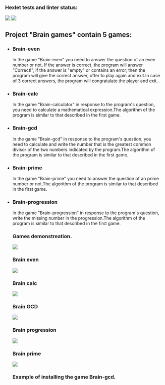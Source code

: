 ### Hexlet tests and linter status:
<a href="https://github.com/Ilya-67/frontend-project-44/workflows/hexlet-check/badge.svg"><img src="https://github.com/Ilya-67/frontend-project-44/workflows/hexlet-check/badge.svg" /></a>
<a href="https://codeclimate.com/github/Ilya-67/frontend-project-44/maintainability"><img src="https://api.codeclimate.com/v1/badges/f2e708b6a1a110b3d43b/maintainability" /></a>

<h2>Project "Brain games" contain 5 games:</h2>
<ul>
    <li>
        <h3>Brain-even</h3>
        <p>In the game "Brain-even" you need to answer the question of an even number or not.
        If the answer is correct, the program will answer "Correct!", if the answer is "empty" or contains an error, then the program will give the correct answer, offer to play again and exit.In case of 3 correct answers, the program will congratulate the player and exit.</p>
    </li>
    <li>
        <h3>Brain-calc</h3>
        <p>In the game "Brain-calculator" in response to the program's question, you need to calculate a mathematical expression.The algorithm of the program is similar to that described in the first game.</p>
    </li>
    <li>
        <h3>Brain-gcd</h3>
        <p>In the game "Brain-gcd" in response to the program's question, you need to calculate and write the number that is the greatest common divisor of the two numbers indicated by the program.The algorithm of the program is similar to that described in the first game.</p>
    </li>
    <li>
        <h3>Brain-prime</h3>
        <p>In the game "Brain-prime" you need to answer the question of an prime number or not.The algorithm of the program is similar to that described in the first game.</p>
    </li>
    <li>
        <h3>Brain-progression</h3>
        <p>In the game "Brain-progression" in response to the program's question, write the missing number in the progression.The algorithm of the program is similar to that described in the first game.</p>
    </li>
    <h3>Games demonstreation.</h3>
<a href="https://asciinema.org/a/Cae4PJPDQ29sM51HbmaO8VnsD" target="_blank"><img src="https://asciinema.org/a/Cae4PJPDQ29sM51HbmaO8VnsD.svg" /></a>
<h3>Brain even</h3>
<a href="https://asciinema.org/a/SqkJhYk7RBM2DtFWRhwxK5Hzn" target="_blank"><img src="https://asciinema.org/a/SqkJhYk7RBM2DtFWRhwxK5Hzn.svg" /></a>
<h3>Brain calc</h3>
<a href="https://asciinema.org/a/HI4V3uq9v77fVm77HWSPLTCuy" target="_blank"><img src="https://asciinema.org/a/HI4V3uq9v77fVm77HWSPLTCuy.svg" /></a>
<h3>Brain GCD</h3>
<a href="https://asciinema.org/a/lBDOahEuCUXNMYOVhfKruqkBs" target="_blank"><img src="https://asciinema.org/a/lBDOahEuCUXNMYOVhfKruqkBs.svg" /></a>
<h3>Brain progression</h3>
<a href="https://asciinema.org/a/wj13NslYxh9t2UWH6Z341fk4V" target="_blank"><img src="https://asciinema.org/a/wj13NslYxh9t2UWH6Z341fk4V.svg" /></a>
<h3>Brain prime</h3>
<a href="https://asciinema.org/a/AjBXKpRqia7bK2LovqkEVJvSR" target="_blank"><img src="https://asciinema.org/a/AjBXKpRqia7bK2LovqkEVJvSR.svg" /></a>
<h3>Example of installing the game Brain-gcd.</h3>